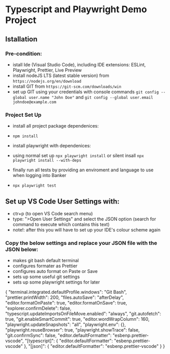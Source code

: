# Typescript and Playwright Demo Project

## Istallation

### Pre-condition:

- istall Ide (Visual Studio Code), including IDE extensions: ESLint, Playwright, Prettier, Live Preview
- install nodeJS LTS (latest stable version) from `https://nodejs.org/en/download`
- install GIT from `https://git-scm.com/downloads/win`
- set up GIT using your credentials with console commands `git config --global user.name "John Doe"` and `git config --global user.email johndoe@example.com`

### Project Set Up

- install all project package dependenices:
- `npm install`

- install playwright with dependenices:
- using normal set up `npx playwright install` or silent insall `npx playwright install --with-deps`

- finally run all tests by providing an enviroment and language to use when logging into Banker
- `npx playwright test`

## Set up VS Code User Settings with:

- ctr+p (to open VS Code search menu)
- type: ">Open User Settings" and select the JSON option (search for command to execute which contains this text)
- note!: after this you will have to set up your IDE's colour scheme again

### Copy the below settings and replace your JSON file with the JSON below:

- makes git bash default terminal
- configures formater as Prettier
- configures auto format on Paste or Save
- sets up some useful git settings
- sets up some playwright settings for later

{
    "terminal.integrated.defaultProfile.windows": "Git Bash",
    "prettier.printWidth": 200,
    "files.autoSave": "afterDelay",
    "editor.formatOnPaste": true,
    "editor.formatOnSave": true,
    "explorer.confirmDelete": false,
    "typescript.updateImportsOnFileMove.enabled": "always",
    "git.autofetch": true,
    "git.enableSmartCommit": true,
    "editor.wordWrapColumn": 160,
    "playwright.updateSnapshots": "all",
    "playwright.env": {},
    "playwright.reuseBrowser": true,
    "playwright.showTrace": false,
    "git.confirmSync": false,
    "editor.defaultFormatter": "esbenp.prettier-vscode",
    "[typescript]": {
        "editor.defaultFormatter": "esbenp.prettier-vscode"
    },
    "[json]": {
        "editor.defaultFormatter": "esbenp.prettier-vscode"
    }
}
